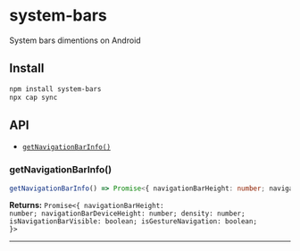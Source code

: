 # system-bars

System bars dimentions on Android

## Install

```bash
npm install system-bars
npx cap sync
```

## API

<docgen-index>

* [`getNavigationBarInfo()`](#getnavigationbarinfo)

</docgen-index>

<docgen-api>
<!--Update the source file JSDoc comments and rerun docgen to update the docs below-->

### getNavigationBarInfo()

```typescript
getNavigationBarInfo() => Promise<{ navigationBarHeight: number; navigationBarDeviceHeight: number; density: number; isNavigationBarVisible: boolean; isGestureNavigation: boolean; }>
```

**Returns:** <code>Promise&lt;{ navigationBarHeight: number; navigationBarDeviceHeight: number; density: number; isNavigationBarVisible: boolean; isGestureNavigation: boolean; }&gt;</code>

--------------------

</docgen-api>
